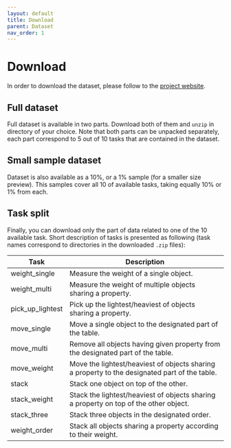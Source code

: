```yaml
---
layout: default
title: Download
parent: Dataset
nav_order: 1
---
```


# Download

In order to download the dataset, please follow to the [project website](https://michaal94.github.io/CLIER/codebase).

## Full dataset

Full dataset is available in two parts. Download both of them and `unzip` in directory of your choice. Note that both parts can be unpacked separately, each part correspond to 5 out of 10 tasks that are contained in the dataset.

## Small sample dataset

Dataset is also available as a 10%, or a 1% sample (for a smaller size preview). This samples cover all 10 of available tasks, taking equally 10% or 1% from each.

## Task split

Finally, you can download only the part of data related to one of the 10 available task. Short description of tasks is presented as following (task names correspond to directories in the downloaded `.zip` files):

| Task      | Description |
| ----------- | ----------- |
| weight_single | Measure the weight of a single object. |
| weight_multi | Measure the weight of multiple objects sharing a property. |
| pick_up_lightest | Pick up the lightest/heaviest of objects sharing a property. |
| move_single | Move a single object to the designated part of the table. |
| move_multi | Remove all objects having given property from the designated part of the table. |
| move_weight | Move the lightest/heaviest of objects sharing a property to the designated part of the table. |
| stack | Stack one object on top of the other. |
| stack_weight | Stack the lightest/heaviest of objects sharing a property on top of the other object. |
| stack_three | Stack three objects in the designated order. |
| weight_order | Stack all objects sharing a property according to their weight. |
